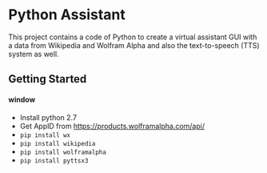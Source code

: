 # Python Assistant 
This project contains a code of Python to create a virtual assistant GUI with a data from Wikipedia and Wolfram Alpha and also the text-to-speech (TTS) system as well.

## Getting Started
#### window
* Install python 2.7
* Get AppID from https://products.wolframalpha.com/api/
* ```pip install wx```
* ```pip install wikipedia```
* ```pip install wolframalpha```
* ```pip install pyttsx3```
